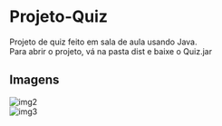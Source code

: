 # Projeto-Quiz
Projeto de quiz feito em sala de aula usando Java.<br>
Para abrir o projeto, vá na pasta dist e baixe o Quiz.jar<br>
## Imagens
![img2](https://user-images.githubusercontent.com/42739620/60325139-f4866480-995c-11e9-9d05-9f2afbc33f42.PNG)<br>
![img3](https://user-images.githubusercontent.com/42739620/60325140-f51efb00-995c-11e9-8b5c-a965d86cfe89.PNG)


